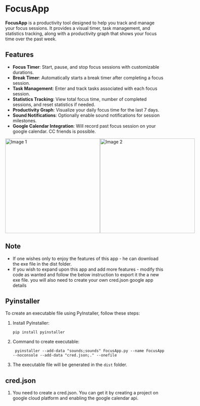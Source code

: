# FocusApp

**FocusApp** is a productivity tool designed to help you track and manage your focus sessions. It provides a visual timer, task management, and statistics tracking, along with a productivity graph that shows your focus time over the past week.

## Features

- **Focus Timer**: Start, pause, and stop focus sessions with customizable durations.
- **Break Timer**: Automatically starts a break timer after completing a focus session.
- **Task Management**: Enter and track tasks associated with each focus session.
- **Statistics Tracking**: View total focus time, number of completed sessions, and reset statistics if needed.
- **Productivity Graph**: Visualize your daily focus time for the last 7 days.
- **Sound Notifications**: Optionally enable sound notifications for session milestones.
- **Google Calendar Integration**: Will record past focus session on your google calendar. CC friends is possible.


<div style="display: flex; justify-content: space-between;">
    <img src="https://github.com/user-attachments/assets/06625bdc-6aea-4e7e-a0f3-9c55732f8ff8" alt="Image 1" style="height: 300px; object-fit: cover;"/>
    <img src="https://github.com/user-attachments/assets/27559d58-6a31-49c0-9074-ad8e2ad6d422" alt="Image 2" style="height: 300px; object-fit: cover;"/>
</div>

## Note

- If one wishes only to enjoy the features of this app - he can download the exe file in the dist folder.
- If you wish to expand upon this app and add more features - modify this code as wanted and follow the below instruction to export it the a new exe file. you will also need to create your own cred.json google app details

## Pyinstaller

To create an executable file using PyInstaller, follow these steps:

1. Install PyInstaller:
   ```
   pip install pyinstaller
   ```

2. Command to create executable:
    ```
     pyinstaller --add-data "sounds;sounds" FocusApp.py --name FocusApp --noconsole --add-data "cred.json;." --onefile 
    ```

3. The executable file will be generated in the `dist` folder.

## cred.json

1. You need to create a cred.json. You can get it by creating a project on google cloud platform and enabling the google calendar api. 
